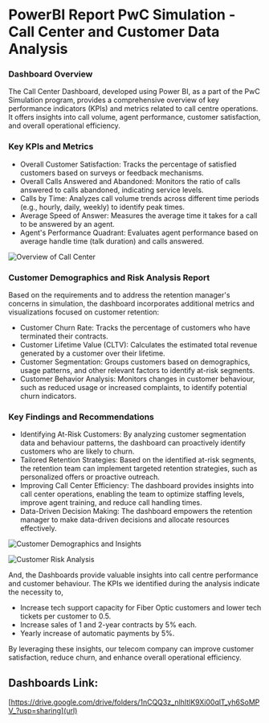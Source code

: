 # PowerBI Report PwC Simulation - Call Center and Customer Data Analysis
### Dashboard Overview

The Call Center Dashboard, developed using Power BI, as a part of the PwC Simulation program, provides a comprehensive overview of key performance indicators (KPIs) and metrics related to call centre operations. It offers insights into call volume, agent performance, customer satisfaction, and overall operational efficiency.

### Key KPIs and Metrics

- Overall Customer Satisfaction: Tracks the percentage of satisfied customers based on surveys or feedback mechanisms.
- Overall Calls Answered and Abandoned: Monitors the ratio of calls answered to calls abandoned, indicating service levels.
- Calls by Time: Analyzes call volume trends across different time periods (e.g., hourly, daily, weekly) to identify peak times.
- Average Speed of Answer: Measures the average time it takes for a call to be answered by an agent.
- Agent's Performance Quadrant: Evaluates agent performance based on average handle time (talk duration) and calls answered.

![Overview of Call Center](https://github.com/user-attachments/assets/d106a6cc-8916-4d10-a57f-26b7ae656541)


### Customer Demographics and Risk Analysis Report

Based on the requirements and to address the retention manager's concerns in simulation, the dashboard incorporates additional metrics and visualizations focused on customer retention:

- Customer Churn Rate: Tracks the percentage of customers who have terminated their contracts.
- Customer Lifetime Value (CLTV): Calculates the estimated total revenue generated by a customer over their lifetime.
- Customer Segmentation: Groups customers based on demographics, usage patterns, and other relevant factors to identify at-risk segments.
- Customer Behavior Analysis: Monitors changes in customer behaviour, such as reduced usage or increased complaints, to identify potential churn indicators.

### Key Findings and Recommendations

- Identifying At-Risk Customers: By analyzing customer segmentation data and behaviour patterns, the dashboard can proactively identify customers who are likely to churn.
- Tailored Retention Strategies: Based on the identified at-risk segments, the retention team can implement targeted retention strategies, such as personalized offers or proactive outreach.
- Improving Call Center Efficiency: The dashboard provides insights into call center operations, enabling the team to optimize staffing levels, improve agent training, and reduce call handling times.
- Data-Driven Decision Making: The dashboard empowers the retention manager to make data-driven decisions and allocate resources effectively.

![Customer Demographics and Insights](https://github.com/user-attachments/assets/362fe9e6-08fe-44a4-b074-9549175fbc03)

![Customer Risk Analysis](https://github.com/user-attachments/assets/bbf6596f-52c6-4915-b51d-8516e0b6c623)


And, the Dashboards provide valuable insights into call centre performance and customer behaviour. The KPIs we identified during the analysis indicate the necessity to,

- Increase tech support capacity for Fiber Optic customers and lower tech tickets per customer to 0.5.
- Increase sales of 1 and 2-year contracts by 5% each. 
- Yearly increase of automatic payments by 5%. 

By leveraging these insights, our telecom company can improve customer satisfaction, reduce churn, and enhance overall operational efficiency.

## Dashboards Link: 
[https://drive.google.com/drive/folders/1nCQQ3z_nlhItlK9Xi00qlT_yh6SoMPV_?usp=sharing](url)
